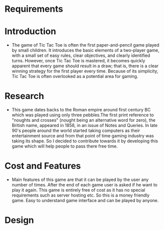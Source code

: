 # Requirements

# Introduction
* The game of Tic Tac Toe is often the first paper-and-pencil game played by small children. It introduces the basic elements of a two-player game, with a small set of easy rules, clear objectives, and clearly identified turns. However, once Tic Tac Toe is mastered, it becomes quickly apparent that every game should result in a draw; that is, there is a clear winning strategy for the first player every time. Because of its simplicity, Tic Tac Toe is often overlooked as a potential area for gaming.

# Research
* This game dates backs to the Roman empire around first century BC which was played using only three pebbles.The first print reference to "noughts and crosses" (nought being an alternative word for zero), the British name, appeared in 1858, in an issue of Notes and Queries. In late 90's people around the world started taking computers as their entertainment source and from that point of time gaming industry was taking its shape. So I decided to contribute towards it by developing this game which will help people to pass there free time.

# Cost and Features
* Main features of this game are that it can be played by the user any number of times. After the end of each game user is asked if he want to play it again. This game is entirely free of cost as it has no special requirements such as server hosting etc. So this is a money friendly game. Easy to understand game interface and can be played by anyone.

# Design
